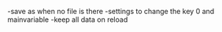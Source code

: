 -save as when no file is there
-settings to change the key 0 and mainvariable
-keep all data on reload